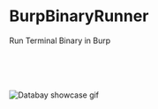 # BurpBinaryRunner
Run Terminal Binary in Burp

</br>
</br>
</br>
</br>


<img src="https://github.com/crazywifi/BurpBinaryRunner/blob/main/BurpBinaryRunner.gif" alt="Databay showcase gif" title="BurpBinaryRunner"/>

